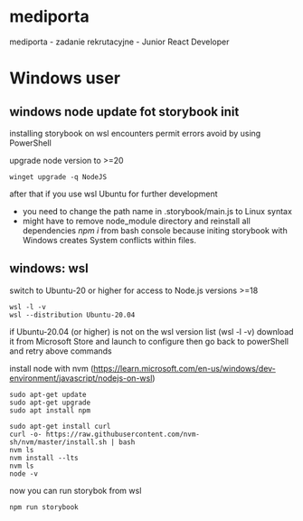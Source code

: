 # mediporta
mediporta - zadanie rekrutacyjne - Junior React Developer

# Windows user
## windows node update fot storybook init
installing storybook on wsl encounters permit errors
avoid by using PowerShell

upgrade node version to >=20
```
winget upgrade -q NodeJS
```
after that if you use wsl Ubuntu for further development 
- you need to change the path name in .storybook/main.js to Linux syntax
- might have to remove node_module directory and reinstall all dependencies *npm i* from bash console because initing storybook with Windows creates System conflicts within files.

## windows: wsl
switch to Ubuntu-20 or higher for access to Node.js versions >=18
```
wsl -l -v
wsl --distribution Ubuntu-20.04
```

if Ubuntu-20.04 (or higher) is not on the wsl version list (wsl -l -v) download it from Microsoft Store and launch to configure
then go back to powerShell and retry above commands

install node with nvm (https://learn.microsoft.com/en-us/windows/dev-environment/javascript/nodejs-on-wsl)
```
sudo apt-get update
sudo apt-get upgrade
sudo apt install npm

sudo apt-get install curl
curl -o- https://raw.githubusercontent.com/nvm-sh/nvm/master/install.sh | bash
nvm ls
nvm install --lts
nvm ls
node -v 
```

now you can run storybok from wsl
```
npm run storybook
``` 
